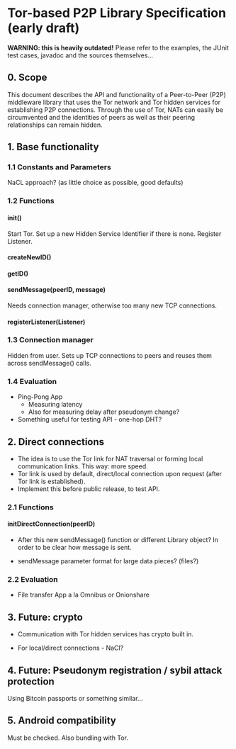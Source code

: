 # Tor-based P2P Library Specification (early draft)

**WARNING: this is heavily outdated!** Please refer to the examples,
the JUnit test cases, javadoc and the sources themselves...

## 0. Scope

This document describes the API and functionality of a Peer-to-Peer (P2P)
middleware library that uses the Tor network and Tor hidden services for
establishing P2P connections. Through the use of Tor, NATs can easily be
circumvented and the identities of peers as well as their peering
relationships can remain hidden.
  
## 1. Base functionality

### 1.1 Constants and Parameters

  NaCL approach? (as little choice as possible, good defaults)

### 1.2 Functions

#### init()

  Start Tor. Set up a new Hidden Service Identifier if there is none.
  Register Listener.

#### createNewID()

#### getID()

#### sendMessage(peerID, message)
    
  Needs connection manager, otherwise too many new TCP
  connections.

#### registerListener(Listener)

### 1.3 Connection manager

  Hidden from user. Sets up TCP connections to peers and reuses them
  across sendMessage() calls.

### 1.4 Evaluation
  
* Ping-Pong App
  * Measuring latency
  * Also for measuring delay after pseudonym change?
* Something useful for testing API - one-hop DHT?

## 2. Direct connections

* The idea is to use the Tor link for NAT traversal or forming local
  communication links. This way: more speed.
* Tor link is used by default, direct/local connection upon request (after Tor
  link is established).
* Implement this before public release, to test API.
  
### 2.1 Functions

#### initDirectConnection(peerID)

* After this new sendMessage() function or different Library object?
  In order to be clear how message is sent.

* sendMessage parameter format for large data pieces? (files?)

### 2.2 Evaluation

* File transfer App a la Omnibus or Onionshare

## 3. Future: crypto

* Communication with Tor hidden services has crypto built in.

* For local/direct connections - NaCl?

## 4. Future: Pseudonym registration / sybil attack protection

Using Bitcoin passports or something similar...

## 5. Android compatibility

Must be checked. Also bundling with Tor.
